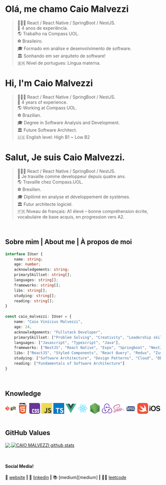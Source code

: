 # Olá, me chamo Caio Malvezzi <br>
> 👩🏼‍💻 React / React Native / SpringBoot / NestJS. <br>
> 🚀 4 anos de experiência. <br>
> 🌎 Trabalho na Compass UOL. <br>
> ⚽ Brasileiro. <br>
> 🎓 Formado em análise e desenvolvimento de software. <br>
> 🏛️ Sonhando em ser arquiteto de software! <br>
> 🇧🇷 Nível de portugues: Língua materna.


# Hi, I'm Caio Malvezzi <br>
> 👩🏼‍💻 React / React Native / SpringBoot / NestJS. <br>
> 🚀 4 years of experience. <br>
> 🌎 Working at Compass UOL. <br>
> ⚽ Brazilian. <br>
> 🎓 Degree in Software Analysis and Development. <br>
> 🏛️ Future Software Architect. <br>
> 🇺🇸 English level: High B1 ~ Low B2

# Salut, Je suis Caio Malvezzi. <br>
> 👩🏼‍💻 React / React Native / SpringBoot / NestJS. <br>
> 🚀 Je travaille comme developpeur depuis quatre ans. <br>
> 🌎 Travaille chez Compass.UOL. <br>
> ⚽ Bresilien. <br>
> 🎓 Diplômé en analyse et développement de systèmes. <br>
> 🏛️ Futur architecte logiciel. <br>
> 🇫🇷 Niveau de français: A1 élevé – bonne compréhension écrite, vocabulaire de base acquis, en progression vers A2. 

<br>

## Sobre mim | About me | À propos de moi

```typescript
interface IUser {
    name: string;
    age: number;
    acknowledgements: string;
    primarySkillset: string[];
    languages: string[];
    frameworks: string[];
    libs: string[];
    studying: string[];
    reading: string[];
}

const caio_malvezzi: IUser = {
    name: "Caio Vinícius Malvezzi",
    age: 24,
    acknowledgements: "Fullstack Developer",
    primarySkillset: ["Problem Solving", "Creativity", "Leadership skills", "Teamwork"],
    languages: ["Javascript", "Typescript", "Java"],
    frameworks: ["NextJS", "React Native", "Expo", "Springboot", "NestJS"],
    libs: ["ReactJS", "Styled Components", "React Query", "Redux", "Zustand"],
    studying: ["Software Architecture", "Design Patterns", "Cloud", "DDD", "Microservices", "Event-Driven"],
    reading: ["Fundamentals of Software Architecture"]
}
```

<br>

## **Knowledge**  

<div>
    <code><img height="35" src="https://raw.githubusercontent.com/github/explore/80688e429a7d4ef2fca1e82350fe8e3517d3494d/topics/git/git.png"></code>
    <code><img height="35" src="https://raw.githubusercontent.com/github/explore/80688e429a7d4ef2fca1e82350fe8e3517d3494d/topics/html/html.png"></code>
    <code><img height="35" src="https://raw.githubusercontent.com/github/explore/80688e429a7d4ef2fca1e82350fe8e3517d3494d/topics/css/css.png"></code>
    <code><img height="35" src="https://raw.githubusercontent.com/github/explore/80688e429a7d4ef2fca1e82350fe8e3517d3494d/topics/javascript/javascript.png"></code>
    <code><img height="35" src="https://raw.githubusercontent.com/github/explore/80688e429a7d4ef2fca1e82350fe8e3517d3494d/topics/typescript/typescript.png"></code>
    <code><img height="35" src="https://raw.githubusercontent.com/github/explore/80688e429a7d4ef2fca1e82350fe8e3517d3494d/topics/vue/vue.png"></code>
    <code><img height="35" src="https://raw.githubusercontent.com/github/explore/80688e429a7d4ef2fca1e82350fe8e3517d3494d/topics/react/react.png"></code>
    <code><img height="35" src="https://raw.githubusercontent.com/github/explore/80688e429a7d4ef2fca1e82350fe8e3517d3494d/topics/nodejs/nodejs.png"></code>
    <code><img height="35" src="https://raw.githubusercontent.com/github/explore/80688e429a7d4ef2fca1e82350fe8e3517d3494d/topics/redux/redux.png"></code>
    <code><img height="35" src="https://raw.githubusercontent.com/github/explore/80688e429a7d4ef2fca1e82350fe8e3517d3494d/topics/sass/sass.png"></code>
    <code><img height="35" src="https://raw.githubusercontent.com/github/explore/80688e429a7d4ef2fca1e82350fe8e3517d3494d/topics/less/less.png"></code>
    <code><img height="35" src="https://raw.githubusercontent.com/github/explore/80688e429a7d4ef2fca1e82350fe8e3517d3494d/topics/swift/swift.png"></code>
    <code><img height="35" src="https://raw.githubusercontent.com/github/explore/80688e429a7d4ef2fca1e82350fe8e3517d3494d/topics/ios/ios.png"></code>
   
</div>

<br>

## **GitHub Values**

<a href="https://github.com/malvezzidatr">
  <img align="center" src="https://github-readme-stats-sigma-five.vercel.app/api/top-langs/?username=malvezzidatr&theme=dracula&hide_langs_below=1" height="220" />
</a>

<a href="https://github.com/malvezzidatr">
   <img align="center" src="https://github-readme-stats-sigma-five.vercel.app/api?username=malvezzidatr&show_icons=true&theme=dracula&include_all_commits=true&count_private=true"     alt="CAIO MALVEZZI github stats" height="220" />
</a>

[website]: https://httpstatusdogs.com/404-not-found
[linkedin]: https://www.linkedin.com/in/caiomalvezzi/
[leetcode]: https://leetcode.com/MaIvezzi/
<br>

#### Social Media!

🏡 [website][website] **|** 👔 [linkedin][linkedin] **|** 📚 [medium][medium] **|** 👨‍💻 [leetcode][leetcode]
